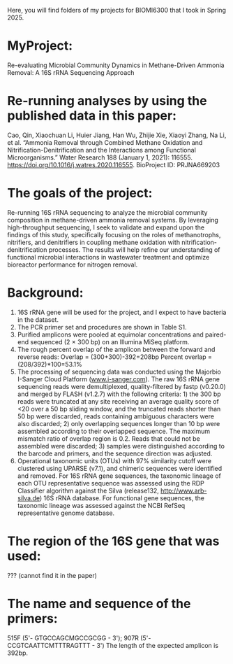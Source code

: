 Here, you will find folders of my projects for BIOMI6300 that I took in Spring 2025.

# MyProject: 
Re-evaluating Microbial Community Dynamics in Methane-Driven Ammonia Removal: A 16S rRNA Sequencing Approach

# Re-running analyses by using the published data in this paper:
Cao, Qin, Xiaochuan Li, Huier Jiang, Han Wu, Zhijie Xie, Xiaoyi Zhang, Na Li, et al. “Ammonia Removal through Combined Methane Oxidation and Nitrification-Denitrification and the Interactions among Functional Microorganisms.” Water Research 188 (January 1, 2021): 116555. https://doi.org/10.1016/j.watres.2020.116555.
BioProject ID: PRJNA669203
# The goals of the project:
Re-running 16S rRNA sequencing to analyze the microbial community composition in methane-driven ammonia removal systems. By leveraging high-throughput sequencing, I seek to validate and expand upon the findings of this study, specifically focusing on the roles of methanotrophs, nitrifiers, and denitrifiers in coupling methane oxidation with nitrification-denitrification processes. The results will help refine our understanding of functional microbial interactions in wastewater treatment and optimize bioreactor performance for nitrogen removal.
# Background:
1. 16S rRNA gene will be used for the project, and I expect to have bacteria in the dataset.
2. The PCR primer set and procedures are shown in Table S1.
3. Purified amplicons were pooled at equimolar concentrations and paired-end sequenced (2 × 300 bp) on an Illumina MiSeq platform.
4. The rough percent overlap of the amplicon between the forward and reverse reads:
   Overlap = (300+300)-392=208bp
   Percent overlap = (208/392)*100=53.1%
5. The processing of sequencing data was conducted using the Majorbio I-Sanger Cloud Platform (www.i-sanger.com). The raw 16S rRNA gene sequencing reads were demultiplexed, quality-filtered by fastp (v0.20.0) and merged by FLASH (v1.2.7) with the following criteria: 1) the 300 bp reads were truncated at any site receiving an average quality score of <20 over a 50 bp sliding window, and the truncated reads shorter than 50 bp were discarded, reads containing ambiguous characters were also discarded; 2) only overlapping sequences longer than 10 bp were assembled according to their overlapped sequence. The maximum mismatch ratio of overlap region is 0.2. Reads that could not be assembled were discarded; 3) samples were distinguished according to the barcode and primers, and the sequence direction was adjusted.
6. Operational taxonomic units (OTUs) with 97% similarity cutoff were clustered using UPARSE (v7.1), and chimeric sequences were identified and removed. For 16S rRNA gene sequences, the taxonomic lineage of each OTU representative sequence was assessed using the RDP Classifier algorithm against the Silva (release132, http://www.arb-silva.de) 16S rRNA database. For functional gene sequences, the taxonomic lineage was assessed against the NCBI RefSeq representative genome database.
# The region of the 16S gene that was used:
??? (cannot find it in the paper)
# The name and sequence of the primers:
515F (5'- GTGCCAGCMGCCGCGG - 3'); 907R (5'- CCGTCAATTCMTTTRAGTTT - 3')
The length of the expected amplicon is 392bp.
